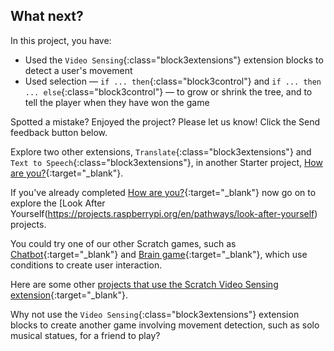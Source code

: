 ## What next?

In this project, you have:
+ Used the `Video Sensing`{:class="block3extensions"} extension blocks to detect a user's movement
+ Used selection — `if ... then`{:class="block3control"} and `if ... then ... else`{:class="block3control"} — to grow or shrink the tree, and to tell the player when they have won the game

Spotted a mistake? Enjoyed the project? Please let us know! Click the Send feedback button below.

Explore two other extensions, `Translate`{:class="block3extensions"} and `Text to Speech`{:class="block3extensions"}, in another Starter project, [How are you?](https://projects.raspberrypi.org/en/projects/how-are-you){:target="_blank"}.

If you've already completed  [How are you?](https://projects.raspberrypi.org/en/projects/how-are-you){:target="_blank"} now go on to explore the [Look After Yourself(https://projects.raspberrypi.org/en/pathways/look-after-yourself) projects.

You could try one of our other Scratch games, such as [Chatbot](https://projects.raspberrypi.org/en/projects/chatbot){:target="_blank"} and [Brain game](https://projects.raspberrypi.org/en/projects/brain-game){:target="_blank"}, which use conditions to create user interaction.

Here are some other [projects that use the Scratch Video Sensing extension](https://scratch.mit.edu/studios/201435){:target="_blank"}.

Why not use the `Video Sensing`{:class="block3extensions"} extension blocks to create another game involving movement detection, such as solo musical statues, for a friend to play?



